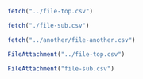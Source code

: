 <link rel="stylesheet" href="../custom-styles.css">
<link rel="stylesheet" href="additional-styles.css">

```js
fetch("../file-top.csv")
```

```js
fetch("./file-sub.csv")
```

```js
fetch("../another/file-another.csv")
```

```js
FileAttachment("../file-top.csv")
```

```js
FileAttachment("file-sub.csv")
```
